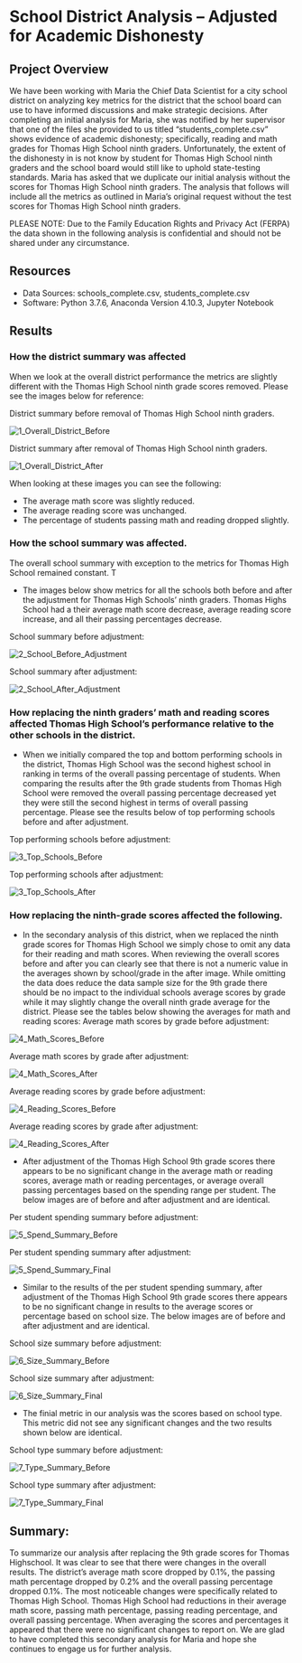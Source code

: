 # School District Analysis – Adjusted for Academic Dishonesty
## Project Overview
We have been working with Maria the Chief Data Scientist for a city school district on analyzing key metrics for the district that the school board can use to have informed discussions and make strategic decisions. After completing an initial analysis for Maria, she was notified by her supervisor that one of the files she provided to us titled “students_complete.csv” shows evidence of academic dishonesty; specifically, reading and math grades for Thomas High School ninth graders. Unfortunately, the extent of the dishonesty in is not know by student for Thomas High School ninth graders and the school board would still like to uphold state-testing standards. Maria has asked that we duplicate our initial analysis without the scores for Thomas High School ninth graders. The analysis that follows will include all the metrics as outlined in Maria’s original request without the test scores for Thomas High School ninth graders. 

PLEASE NOTE: Due to the Family Education Rights and Privacy Act (FERPA) the data shown in the following analysis is confidential and should not be shared under any circumstance. 
## Resources
-	Data Sources: schools_complete.csv, students_complete.csv
-	Software: Python 3.7.6, Anaconda Version 4.10.3, Jupyter Notebook

## Results

### How the district summary was affected
When we look at the overall district performance the metrics are slightly different with the Thomas High School ninth grade scores removed. Please see the images below for reference: 

District summary before removal of Thomas High School ninth graders.

![1_Overall_District_Before](https://user-images.githubusercontent.com/90698381/137794192-e90f31f0-d1ec-4be5-9131-75fde24857b9.png)

District summary after removal of Thomas High School ninth graders.

![1_Overall_District_After](https://user-images.githubusercontent.com/90698381/137794211-0655c955-c38f-41aa-b9b9-093a6fca1c7f.png)

When looking at these images you can see the following:  
-	The average math score was slightly reduced.
-	The average reading score was unchanged.
-	The percentage of students passing math and reading dropped slightly. 


### How the school summary was affected.
The overall school summary with exception to the metrics for Thomas High School remained constant. T  
-	The images below show metrics for all the schools both before and after the adjustment for Thomas High Schools’ ninth graders. Thomas Highs School had a their average math score decrease, average reading score increase, and all their passing percentages decrease. 

School summary before adjustment:

![2_School_Before_Adjustment](https://user-images.githubusercontent.com/90698381/137794339-79ccaa72-f40b-4f16-9fa5-1b12161457fc.png)

School summary after adjustment:

![2_School_After_Adjustment](https://user-images.githubusercontent.com/90698381/137794364-c591e8b1-dc6e-4325-ae07-109a70a6e03e.png)

### How replacing the ninth graders’ math and reading scores affected Thomas High School’s performance relative to the other schools in the district.
- When we initially compared the top and bottom performing schools in the district, Thomas High School was the second highest school in ranking in terms of the overall passing percentage of students. When comparing the results after the 9th grade students from Thomas High School were removed the overall passing percentage decreased yet they were still the second highest in terms of overall passing percentage. Please see the results below of top performing schools before and after adjustment. 

Top performing schools before adjustment:

![3_Top_Schools_Before](https://user-images.githubusercontent.com/90698381/137794552-7a186509-3462-4959-8de1-c98de8e0bf81.png)

Top performing schools after adjustment:

![3_Top_Schools_After](https://user-images.githubusercontent.com/90698381/137794521-3f0a4c61-793f-42ae-8b65-74f70effa5b8.png)

### How replacing the ninth-grade scores affected the following.
-	In the secondary analysis of this district, when we replaced the ninth grade scores for Thomas High School we simply chose to omit any data for their reading and math scores. When reviewing the overall scores before and after you can clearly see that there is not a numeric value in the averages shown by school/grade in the after image. While omitting the data does reduce the data sample size for the 9th grade there should be no impact to the individual schools average scores by grade while it may slightly change the overall ninth grade average for the district. Please see the tables below showing the averages for math and reading scores: 
Average math scores by grade before adjustment:

![4_Math_Scores_Before](https://user-images.githubusercontent.com/90698381/137794630-57ccb7b5-3ed7-44c2-acfc-76e791107e97.png)

Average math scores by grade after adjustment:

![4_Math_Scores_After](https://user-images.githubusercontent.com/90698381/137794647-bd0d9d23-3c8c-470c-a6b6-36fe8bba386f.png)

Average reading scores by grade before adjustment:

![4_Reading_Scores_Before](https://user-images.githubusercontent.com/90698381/137794697-c0d5b28d-1b8c-406d-86e6-4ef838175d59.png)

Average reading scores by grade after adjustment:

![4_Reading_Scores_After](https://user-images.githubusercontent.com/90698381/137794686-0fab3696-e43b-4adf-bb9b-5da3b60dcf23.png)

-	After adjustment of the Thomas High School 9th grade scores there appears to be no significant change in the average math or reading scores, average math or reading percentages, or average overall passing percentages based on the spending range per student. The below images are of before and after adjustment and are identical. 

Per student spending summary before adjustment: 

![5_Spend_Summary_Before](https://user-images.githubusercontent.com/90698381/137794756-67da697c-72e6-4268-af31-e4b57439cbea.png)

Per student spending summary after adjustment: 

![5_Spend_Summary_Final](https://user-images.githubusercontent.com/90698381/137794747-e592fec5-689c-435b-adc7-debe64d1bc41.png)

-	Similar to the results of the per student spending summary, after adjustment of the Thomas High School 9th grade scores there appears to be no significant change in results to the average scores or percentage based on school size. The below images are of before and after adjustment and are identical. 

School size summary before adjustment:

![6_Size_Summary_Before](https://user-images.githubusercontent.com/90698381/137794796-1797cb0e-ac99-4870-aa33-a10c85693e5a.png)

School size summary after adjustment:

![6_Size_Summary_Final](https://user-images.githubusercontent.com/90698381/137794816-5f7c806a-06b5-47ee-bb71-c33f4dae515e.png)

-	The finial metric in our analysis was the scores based on school type. This metric did not see any significant changes and the two results shown below are identical.

School type summary before adjustment:
 
![7_Type_Summary_Before](https://user-images.githubusercontent.com/90698381/137794834-0e57c044-d7ae-4b2f-a560-a4b320a071d0.png)

School type summary after adjustment: 

![7_Type_Summary_Final](https://user-images.githubusercontent.com/90698381/137794857-3bd163b4-21f3-4b0d-b52d-185f8deabad0.png)

## Summary: 

To summarize our analysis after replacing the 9th grade scores for Thomas Highschool.  It was clear to see that there were changes in the overall results. The district’s average math score dropped by 0.1%, the passing math percentage dropped by 0.2% and the overall passing percentage dropped 0.1%. The most noticeable changes were specifically related to Thomas High School. Thomas High School had reductions in their average math score, passing math percentage, passing reading percentage, and overall passing percentage. When averaging the scores and percentages it appeared that there were no significant changes to report on. We are glad to have completed this secondary analysis for Maria and hope she continues to engage us for further analysis. 

